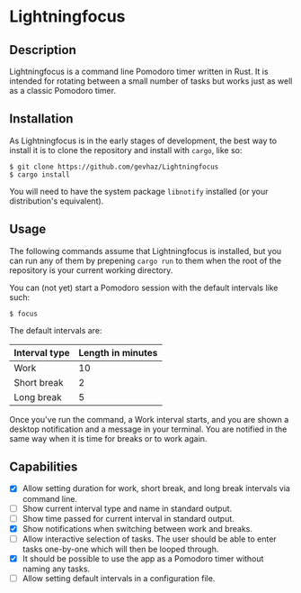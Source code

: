 # Lightningfocus

## Description

Lightningfocus is a command line Pomodoro timer written in Rust. It is intended
for rotating between a small number of tasks but works just as well as a classic
Pomodoro timer.

## Installation

As Lightningfocus is in the early stages of development, the best way to install
it is to clone the repository and install with `cargo`, like so:

```command
$ git clone https://github.com/gevhaz/Lightningfocus
$ cargo install
````

You will need to have the system package `libnotify` installed (or your
distribution's equivalent).

## Usage

The following commands assume that Lightningfocus is installed, but you can run
any of them by prepening `cargo run` to them when the root of the repository is
your current working directory.

You can (not yet) start a Pomodoro session with the default intervals like such:

```command
$ focus
```

The default intervals are:

| **Interval type** | **Length in minutes** |
| ----------------- | --------------------- |
| Work              | 10                    |
| Short break       | 2                     |
| Long break        | 5                     |

Once you've run the command, a Work interval starts, and you are shown a desktop
notification and a message in your terminal. You are notified in the same way
when it is time for breaks or to work again.

## Capabilities

- [x] Allow setting duration for work, short break, and long break intervals via
      command line.
- [ ] Show current interval type and name in standard output.
- [ ] Show time passed for current interval in standard output.
- [x] Show notifications when switching between work and breaks.
- [ ] Allow interactive selection of tasks. The user should be able to enter
      tasks one-by-one which will then be looped through.
- [x] It should be possible to use the app as a Pomodoro timer without naming
      any tasks.
- [ ] Allow setting default intervals in a configuration file.
